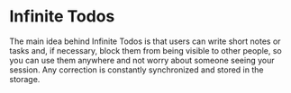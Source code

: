 # Infinite Todos

The main idea behind Infinite Todos is that users can write short notes or tasks and, if necessary, block them from being visible to other people, so you can use them anywhere and not worry about someone seeing your session. Any correction is constantly synchronized and stored in the storage.
